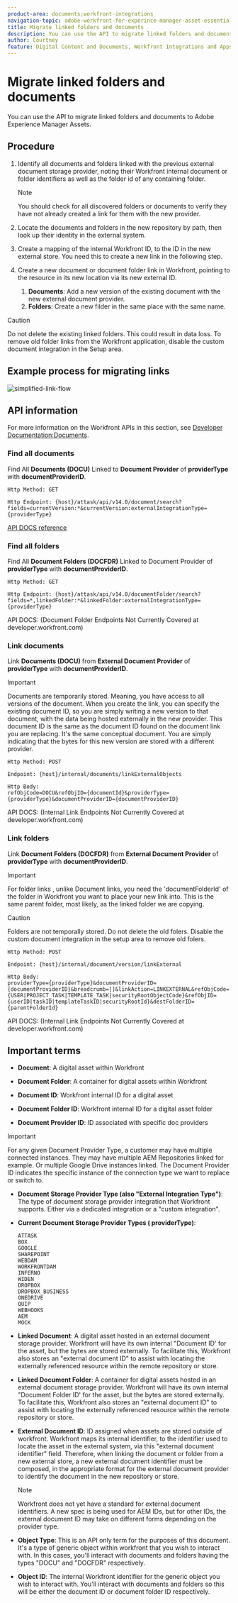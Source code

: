 ```yaml
---
product-area: documents;workfront-integrations
navigation-topic: adobe-workfront-for-experince-manager-asset-essentials
title: Migrate linked folders and documents
description: You can use the API to migrate linked folders and documents to Adobe Experience Manager Assets.
author: Courtney
feature: Digital Content and Documents, Workfront Integrations and Apps
---
```


# Migrate linked folders and documents

You can use the API to migrate linked folders and documents to Adobe Experience Manager Assets.

## Procedure

1. Identify all documents and folders linked with the previous external document storage provider, noting their Workfront internal document or folder identifiers as well as the folder id of any containing folder.

    >[!NOTE]
    >
    > You should check for all discovered folders or documents to verify they have not already created a link for them with the new provider.

1. Locate the documents and folders in the new repository by path, then look up their identity in the external system. 

1. Create a mapping of the internal Workfront ID, to the ID in the new external store. You need this to create a new link in the following step.

1. Create a new document or document folder link in Workfront, pointing to the resource in its new location via its new external ID.

    1. **Documents**: Add a new version of the existing document with the new external document provider.
    1. **Folders**: Create a new filder in the same place with the same name.

>[!CAUTION]
>
>   Do not delete the existing linked folders. This could result in data loss. To remove old folder links from the Workfront application, disable the custom document integration in the Setup area. 


## Example process for migrating links

![simplified-link-flow](assets/links-flow-simplified.png)

## API information

For more information on the Workfront APIs in this section, see [Developer Documentation:Documents](https://developer.workfront.com/documents.html).

### Find all documents

Find All **Documents (DOCU)** Linked to **Document Provider** of **providerType** with **documentProviderID**.

```
Http Method: GET
 
Http Endpoint: {host}/attask/api/v14.0/document/search?fields=currentVersion:*&currentVersion:externalIntegrationType={providerType}

```

[API DOCS reference](https://developer.workfront.com/documents.html#get-/docu/search)

### Find all folders

Find All **Document Folders (DOCFDR)** Linked to Document Provider of **providerType** with **documentProviderID**.

```
Http Method: GET
 
Http Endpoint: {host}/attask/api/v14.0/documentFolder/search?fields=*,linkedFolder:*&linkedFolder:externalIntegrationType={providerType}

```

API DOCS: (Document Folder Endpoints Not Currently Covered at developer.workfront.com)

### Link documents

Link **Documents (DOCU)** from **External Document Provider** of **providerType** with **documentProviderID**.

>[!IMPORTANT]
>
>Documents are temporarily stored. Meaning, you have access to all versions of the document. When you create the link, you can specify the existing document ID, so you are simply writing a new version to that document, with the data being hosted externally in the new provider. This document ID is the same as the document ID found on the document link you are replacing. It's the same conceptual document. You are simply indicating that the bytes for this new version are stored with a different provider.

```
Http Method: POST
 
Endpoint: {host}/internal/documents/linkExternalObjects
 
Http Body:
refObjCode=DOCU&refObjID={documentId}&providerType={providerType}&documentProviderID={documentProviderID}

```

API DOCS: (Internal Link Endpoints Not Currently Covered at developer.workfront.com)

### Link folders

Link **Document Folders (DOCFDR)** from **External Document Provider** of **providerType** with **documentProviderID**.

>[!IMPORTANT]
>
>For folder links , unlike Document links, you need the 'documentFolderId' of the folder in Workfront you want to place your new link into. This is the same parent folder, most likely, as the linked folder we are copying. 

>[!CAUTION]
>
>Folders are not temporally stored. Do not delete the old folers. Disable the custom document integration in the setup area to remove old folers.


```
Http Method: POST
 
Endpoint: {host}/internal/document/version/linkExternal
 
Http Body:
providerType={providerType}&documentProviderID={documentProviderID}&breadcrumb=[]&linkAction=LINKEXTERNAL&refObjCode={USER|PROJECT_TASK|TEMPLATE_TASK|securityRootObjectCode}&refObjID={userID|taskID|templateTaskID|securityRootId}&destFolderID={parentFolderId}

```

API DOCS: (Internal Link Endpoints Not Currently Covered at developer.workfront.com)

## Important terms

* **Document**: A digital asset within Workfront

* **Document Folder**: A container for digital assets within Workfront

* **Document ID**: Workfront internal ID for a digital asset

* **Document Folder ID**: Workfront internal ID for a digital asset folder

* **Document Provider ID**: ID associated with specific doc providers

>[!IMPORTANT]
>
> For any given Document Provider Type, a customer may have multiple connected instances. They may have multiple AEM Repositories linked for example. Or multiple Google Drive instances linked. The Document Provider ID indicates the specific instance of the connection type we want to replace or switch to.

* **Document Storage Provider Type (also "External Integration Type")**: The type of document storage provider integration that Workfront supports. Either via a dedicated integration or a "custom integration". 

* **Current Document Storage Provider Types ( providerType)**:

    ```
    ATTASK
    BOX
    GOOGLE
    SHAREPOINT
    WEBDAM
    WORKFRONTDAM
    INFERNO
    WIDEN
    DROPBOX
    DROPBOX_BUSINESS
    ONEDRIVE
    QUIP
    WEBHOOKS
    AEM
    MOCK
    ```

* **Linked Document**: A digital asset hosted in an external document storage provider. Workfront will have its own internal "Document ID' for the asset, but the bytes are stored externally. To facilitate this, Workfront also stores an "external document ID" to assist with locating the externally referenced resource within the remote repository or store.

* **Linked Document Folder**: A container for digital assets hosted in an external document storage provider. Workfront will have its own internal "Document Folder ID' for the asset, but the bytes are stored externally. To facilitate this, Workfront also stores an "external document ID" to assist with locating the externally referenced resource within the remote repository or store.

* **External Document ID**: ID assigned when assets are stored outside of workfront. Workfront maps its internal identifier, to the identifier used to locate the asset in the external system, via this "external document identifier" field. Therefore, when linking the document or folder from a new external store, a new external document identifier must be composed, in the appropriate format for the external document provider to identify the document in the new repository or store. 

    >[!NOTE]
    >
    > Workfront does not yet have a standard for external document identifiers. A new spec is being used for AEM IDs, but for other IDs, the external document ID may take on different forms depending on the provider type.


* **Object Type**: This is an API only term for the purposes of this document. It's a type of generic object within workfront that you wish to interact with. In this cases, you'll interact with documents and folders having the types "DOCU" and "DOCFDR" respectively.

* **Object ID**: The internal Workfront identifier for the generic object you wish to interact with. You'll interact with documents and folders so this will be either the document ID or document folder ID respectively.